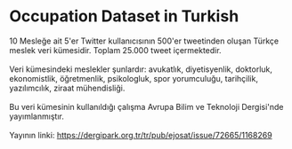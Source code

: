 # Occupation Dataset in Turkish
10 Mesleğe ait 5'er Twitter kullanıcısının 500'er tweetinden oluşan Türkçe meslek veri kümesidir. Toplam 25.000 tweet içermektedir.
<br/><br/>
Veri kümesindeki meslekler şunlardır: avukatlık, diyetisyenlik, doktorluk, ekonomistlik, öğretmenlik, psikologluk, spor yorumculuğu, tarihçilik, yazılımcılık, ziraat mühendisliği.
<br/><br/>
Bu veri kümesinin kullanıldığı çalışma Avrupa Bilim ve Teknoloji Dergisi'nde yayımlanmıştır.
<br/><br/>
Yayının linki: https://dergipark.org.tr/tr/pub/ejosat/issue/72665/1168269
